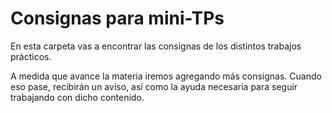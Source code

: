 # Consignas para mini-TPs

En esta carpeta vas a encontrar las consignas de los distintos trabajos prácticos.

A medida que avance la materia iremos agregando más consignas. Cuando eso pase, recibirán un aviso, así como la ayuda necesaria para seguir trabajando con dicho contenido.
